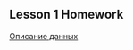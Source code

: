 ## Lesson 1 Homework

[Описание данных](https://archive.ics.uci.edu/ml/datasets/default+of+credit+card+clients "Description")
